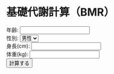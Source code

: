<!DOCTYPE html>
<html lang="ja">
<head>
  <meta charset="UTF-8" />
  <title>基礎代謝計算アプリ</title>
</head>
<body>
  <h1>基礎代謝計算（BMR）</h1>
  <form id="bmrForm">
    <label>年齢: <input type="number" id="age" required></label><br>
    <label>性別: 
      <select id="gender">
        <option value="male">男性</option>
        <option value="female">女性</option>
      </select>
    </label><br>
    <label>身長(cm): <input type="number" id="height" required></label><br>
    <label>体重(kg): <input type="number" id="weight" required></label><br>
    <button type="submit">計算する</button>
  </form>
  <p id="result"></p>

  <script>
    document.getElementById('bmrForm').addEventListener('submit', function(e) {
      e.preventDefault();
      const age = parseInt(document.getElementById('age').value);
      const height = parseFloat(document.getElementById('height').value);
      const weight = parseFloat(document.getElementById('weight').value);
      const gender = document.getElementById('gender').value;

      let bmr = 0;
      if (gender === "male") {
        bmr = 10 * weight + 6.25 * height - 5 * age + 5;
      } else {
        bmr = 10 * weight + 6.25 * height - 5 * age - 161;
      }

      document.getElementById('result').textContent = `あなたの基礎代謝は約 ${Math.round(bmr)} kcal/日です。`;
    });
  </script>
</body>
</html>
